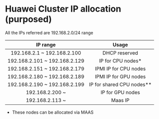 # Huawei Cluster IP allocation (purposed)

All the IPs referred are 192.168.2.0/24 range

| IP range | Usage |
| :---------------------: | :---------------------: | 
| 192.168.2.1 ~ 192.168.2.100 | DHCP reserved |
| 192.168.2.101 ~ 192.168.2.129 | IP for CPU nodes* |
| 192.168.2.151 ~ 192.168.2.179 | IPMI IP for CPU nodes | 
| 192.168.2.180 ~ 192.168.2.189 | IPMI IP for GPU nodes |
| 192.168.2.190 ~ 192.168.2.199 | IP for shared CPU nodes** |
| 192.168.2.200 ~ | IP for GPU nodes |
| 192.168.2.113 ~ | Maas IP |

* These nodes can be allocated via MAAS